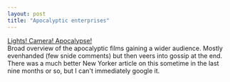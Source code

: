 ```yaml
---
layout: post
title: "Apocalyptic enterprises"
---
```




<a href="http://www.salon.com/ent/movies/feature/2002/09/03/christian/index.html">Lights! Camera! Apocalypse!</a><br>
Broad overview of the apocalyptic films gaining a wider audience. Mostly evenhanded (few snide comments) but then veers into gossip at the end. There was a much better New Yorker article on this sometime in the last nine months or so, but I can't immediately google it.


